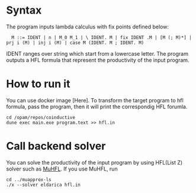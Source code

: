 # Syntax
The program inputs lambda calculus with fix points defined below:
```
  M ::= IDENT | n | M_0 M_1 | \ IDENT. M | fix IDENT .M | [M (; M)*] | prj i (M) | inj i (M) | case M (IDENT. M ; IDENT. M)
```
IDENT ranges over string which start from a lowercase letter.
The program outputs a HFL formula that represent the productivity of the input program.
# How to run it
You can use docker image [Here].
To transform the target program to hfl formula, pass the program, then it will print the correspondig HFL forumla.
```
cd /opam/repos/coinductive
dune exec main.exe program.text >> hfl.in
```
# Call backend solver
You can solve the productivity of the input program by using HFL(List Z) solver such as [MuHFL](https://github.com/jgvt5ti/muapprox-ls).
If you use MuHFL, run
```
cd ../muapprox-ls
./x --solver eldarica hfl.in
```
